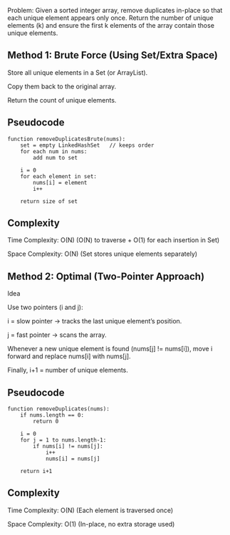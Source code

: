 Problem: Given a sorted integer array, remove duplicates in-place so that each unique element appears only once. Return the number of unique elements (k) and ensure the first k elements of the array contain those unique elements.


## Method 1: Brute Force (Using Set/Extra Space)


Store all unique elements in a Set (or ArrayList).

Copy them back to the original array.

Return the count of unique elements.

## Pseudocode
```
function removeDuplicatesBrute(nums):
    set = empty LinkedHashSet   // keeps order
    for each num in nums:
        add num to set

    i = 0
    for each element in set:
        nums[i] = element
        i++

    return size of set
```
## Complexity

Time Complexity: O(N)
(O(N) to traverse + O(1) for each insertion in Set)

Space Complexity: O(N)
(Set stores unique elements separately)


## Method 2: Optimal (Two-Pointer Approach)
Idea

Use two pointers (i and j):

i = slow pointer → tracks the last unique element’s position.

j = fast pointer → scans the array.

Whenever a new unique element is found (nums[j] != nums[i]), move i forward and replace nums[i] with nums[j].

Finally, i+1 = number of unique elements.

## Pseudocode

```
function removeDuplicates(nums):
    if nums.length == 0:
        return 0

    i = 0
    for j = 1 to nums.length-1:
        if nums[i] != nums[j]:
            i++
            nums[i] = nums[j]

    return i+1
```
## Complexity

Time Complexity: O(N)
(Each element is traversed once)

Space Complexity: O(1)
(In-place, no extra storage used)